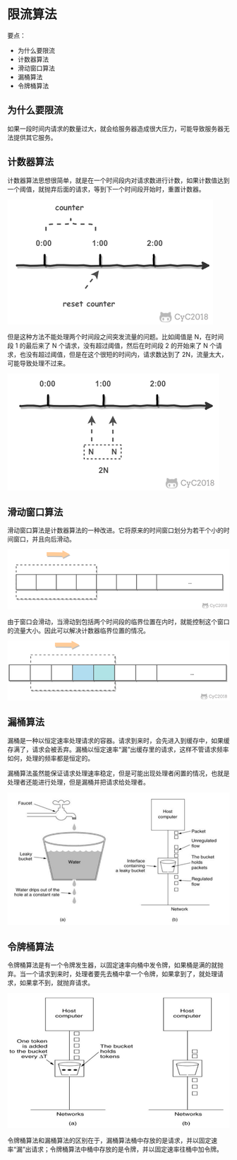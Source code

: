 # 限流算法

要点：

- 为什么要限流
- 计数器算法
- 滑动窗口算法
- 漏桶算法
- 令牌桶算法

## 为什么要限流

如果一段时间内请求的数量过大，就会给服务器造成很大压力，可能导致服务器无法提供其它服务。

## 计数器算法

计数器算法思想很简单，就是在一个时间段内对请求数进行计数，如果计数值达到一个阈值，就抛弃后面的请求，等到下一个时间段开始时，重置计数器。

![](_v_images/20190805133755772_24277.png)

但是这种方法不能处理两个时间段之间突发流量的问题。比如阈值是 N，在时间段 1 的最后来了 N 个请求，没有超过阈值，然后在时间段 2 的开始来了 N 个请求，也没有超过阈值，但是在这个很短的时间内，请求数达到了 2N，流量太大，可能导致处理不过来。

![](_v_images/20190805133739200_30991.png)

## 滑动窗口算法

滑动窗口算法是计数器算法的一种改进。它将原来的时间窗口划分为若干个小的时间窗口，并且向后滑动。

![](_v_images/20190805134004478_22674.png)

由于窗口会滑动，当滑动到包括两个时间段的临界位置在内时，就能控制这个窗口的流量大小。因此可以解决计数器临界位置的情况。

![](_v_images/20190805134128101_17441.png)

## 漏桶算法

漏桶是一种以恒定速率处理请求的容器。请求到来时，会先进入到缓存中，如果缓存满了，请求会被丢弃。漏桶以恒定速率“漏”出缓存里的请求，这样不管请求频率如何，处理的频率都是恒定的。

漏桶算法虽然能保证请求处理速率稳定，但是可能出现处理者闲置的情况，也就是处理者还能进行处理，但是漏桶并把请求给处理者。

![](_v_images/20190805134349073_10574.png)

## 令牌桶算法

令牌桶算法是有一个令牌发生器，以固定速率向桶中发令牌，如果桶是满的就抛弃。当一个请求到来时，处理者要先去桶中拿一个令牌，如果拿到了，就处理请求，如果拿不到，就抛弃请求。

![](_v_images/20190805135719514_11173.png)

令牌桶算法和漏桶算法的区别在于，漏桶算法桶中存放的是请求，并以固定速率“漏”出请求；令牌桶算法中桶中存放的是令牌，并以固定速率往桶中加令牌。
